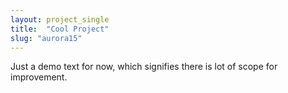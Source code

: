 ```yaml
---
layout: project_single
title:  "Cool Project"
slug: "aurora15"
---
```

Just a demo text for now, which signifies there is lot of scope for improvement.
